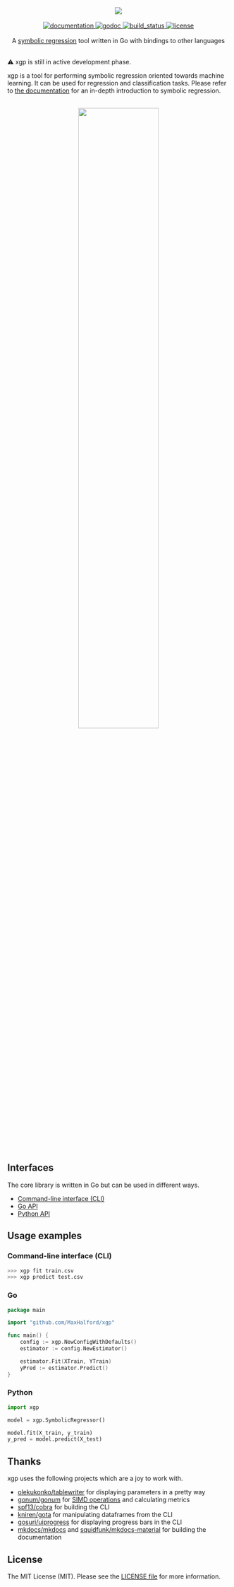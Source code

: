 <div align="center">
  <!-- Logo -->
  <img src="https://docs.google.com/drawings/d/e/2PACX-1vSLdt85rEf3SQUBkpuWfXOclyUY7rdZ7RBoTuNIyCc3-liSpurbL3i7QfrzWBFr2LfwTfoAf_1i4Qwe/pub?w=378&h=223"/>
</div>

<br/>

<div align="center">
  <!-- Documentation -->
  <a href="https://maxhalford.github.io/xgp">
    <img src="https://img.shields.io/website-up-down-green-red/http/shields.io.svg?label=documentation" alt="documentation" />
  </a>
  <!-- godoc -->
  <a href="https://godoc.org/github.com/MaxHalford/xgp">
    <img src="https://img.shields.io/badge/godoc-reference-blue.svg?style=flat-square" alt="godoc" />
  </a>
  <!-- Build status -->
  <a href="https://travis-ci.org/MaxHalford/xgp">
    <img src="https://img.shields.io/travis/MaxHalford/gago/master.svg?style=flat-square" alt="build_status" />
  </a>
  <!-- License -->
  <a href="https://opensource.org/licenses/MIT">
    <img src="http://img.shields.io/:license-mit-ff69b4.svg?style=flat-square" alt="license"/>
  </a>
</div>

<br/>

<div align="center">A <a href="https://www.wikiwand.com/en/Symbolic_regression">symbolic regression</a> tool written in Go with bindings to other languages</div>

<br/>

:warning: xgp is still in active development phase.

xgp is a tool for performing symbolic regression oriented towards machine learning. It can be used for regression and classification tasks. Please refer to [the documentation](https://maxhalford.github.io/xgp) for an in-depth introduction to symbolic regression.

<br/>
<div align="center">
  <a href="https://asciinema.org/a/x6t8d5PZ4Td6iDoAa4IXeK7IB">
    <img src="https://asciinema.org/a/x6t8d5PZ4Td6iDoAa4IXeK7IB.png" width="60%" />
  </a>
</div>
<br/>

## Interfaces

The core library is written in Go but can be used in different ways.

- [Command-line interface (CLI)](https://maxhalford.github.io/xgp/cli/)
- [Go API](https://maxhalford.github.io/xgp/go/)
- [Python API](https://maxhalford.github.io/xgp/python/)

## Usage examples

### Command-line interface (CLI)

```sh
>>> xgp fit train.csv
>>> xgp predict test.csv
```

### Go

```go
package main

import "github.com/MaxHalford/xgp"

func main() {
    config := xgp.NewConfigWithDefaults()
    estimator := config.NewEstimator()

    estimator.Fit(XTrain, YTrain)
    yPred := estimator.Predict()
}
```

### Python

```python
import xgp

model = xgp.SymbolicRegressor()

model.fit(X_train, y_train)
y_pred = model.predict(X_test)
```

## Thanks

xgp uses the following projects which are a joy to work with.

- [olekukonko/tablewriter](https://github.com/olekukonko/tablewriter) for displaying parameters in a pretty way
- [gonum/gonum](https://github.com/gonum/gonum) for [SIMD operations](https://www.wikiwand.com/en/SIMD) and calculating metrics
- [spf13/cobra](https://github.com/spf13/cobra) for building the CLI
- [kniren/gota](https://github.com/kniren/gota) for manipulating dataframes from the CLI
- [gosuri/uiprogress](https://github.com/gosuri/uiprogress) for displaying progress bars in the CLI
- [mkdocs/mkdocs](https://github.com/mkdocs/mkdocs/) and [squidfunk/mkdocs-material](https://github.com/squidfunk/mkdocs-material) for building the documentation

## License

The MIT License (MIT). Please see the [LICENSE file](LICENSE) for more information.
